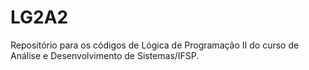 # LG2A2
Repositório para os códigos de Lógica de Programação II do curso de Análise e Desenvolvimento de Sistemas/IFSP.
